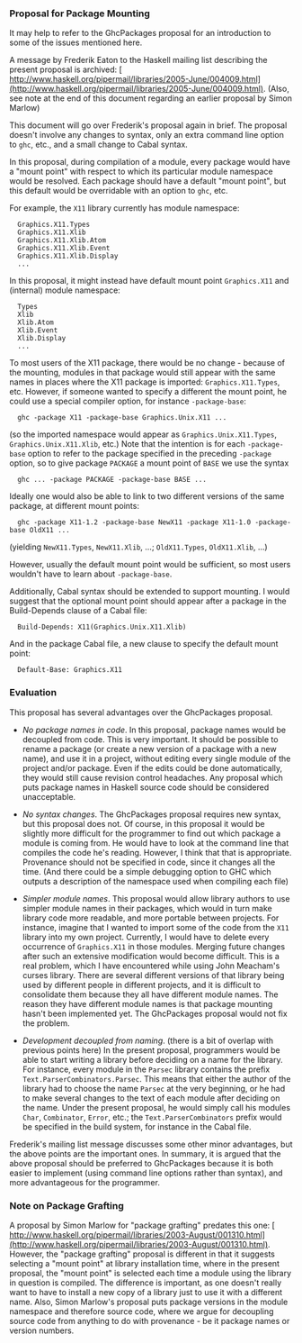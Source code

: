 ### Proposal for Package Mounting


It may help to refer to the GhcPackages proposal for an introduction to some of the issues mentioned here.


A message by Frederik Eaton to the Haskell mailing list describing the present proposal is archived: [ http://www.haskell.org/pipermail/libraries/2005-June/004009.html](http://www.haskell.org/pipermail/libraries/2005-June/004009.html). (Also, see note at the end of this document regarding an earlier proposal by Simon Marlow)


This document will go over Frederik's proposal again in brief. The proposal doesn't involve any changes to syntax, only an extra command line option to `ghc`, etc., and a small change to Cabal syntax.


In this proposal, during compilation of a module, every package would have a "mount point" with respect to which its particular module namespace would be resolved. Each package should have a default "mount point", but this default would be overridable with an option to `ghc`, etc.


For example, the `X11` library currently has module namespace:

```wiki
  Graphics.X11.Types
  Graphics.X11.Xlib
  Graphics.X11.Xlib.Atom
  Graphics.X11.Xlib.Event
  Graphics.X11.Xlib.Display
  ...
```


In this proposal, it might instead have default mount point `Graphics.X11` and (internal) module namespace:

```wiki
  Types
  Xlib
  Xlib.Atom
  Xlib.Event
  Xlib.Display
  ...
```


To most users of the X11 package, there would be no change - because of the mounting, modules in that package would still appear with the same names in places where the X11 package is imported: `Graphics.X11.Types`, etc. However, if someone wanted to specify a different the mount point, he could use a special compiler option, for instance `-package-base`:

```wiki
  ghc -package X11 -package-base Graphics.Unix.X11 ...
```


(so the imported namespace would appear as `Graphics.Unix.X11.Types`, `Graphics.Unix.X11.Xlib`, etc.) Note that the intention is for each `-package-base` option to refer to the package specified in the preceding `-package` option, so to give package `PACKAGE` a mount point of `BASE` we use the syntax

```wiki
  ghc ... -package PACKAGE -package-base BASE ...
```


Ideally one would also be able to link to two different versions of the same package, at different mount points:

```wiki
  ghc -package X11-1.2 -package-base NewX11 -package X11-1.0 -package-base OldX11 ...
```


(yielding `NewX11.Types`, `NewX11.Xlib`, ...; `OldX11.Types`, `OldX11.Xlib`, ...)


However, usually the default mount point would be sufficient, so most users wouldn't have to learn about `-package-base`.


Additionally, Cabal syntax should be extended to support mounting. I would suggest that the optional mount point should appear after a package in the Build-Depends clause of a Cabal file:

```wiki
  Build-Depends: X11(Graphics.Unix.X11.Xlib)
```


And in the package Cabal file, a new clause to specify the default mount point:

```wiki
  Default-Base: Graphics.X11
```

### Evaluation


This proposal has several advantages over the GhcPackages proposal.

- *No package names in code*. In this proposal, package names would be decoupled from code. This is very important. It should be possible to rename a package (or create a new version of a package with a new name), and use it in a project, without editing every single module of the project and/or package. Even if the edits could be done automatically, they would still cause revision control headaches. Any proposal which puts package names in Haskell source code should be considered unacceptable.

- *No syntax changes*. The GhcPackages proposal requires new syntax, but this proposal does not. Of course, in this proposal it would be slightly more difficult for the programmer to find out which package a module is coming from. He would have to look at the command line that compiles the code he's reading. However, I think that that is appropriate. Provenance should not be specified in code, since it changes all the time. (And there could be a simple debugging option to GHC which outputs a description of the namespace used when compiling each file)

- *Simpler module names*. This proposal would allow library authors to use simpler module names in their packages, which would in turn make library code more readable, and more portable between projects. For instance, imagine that I wanted to import some of the code from the `X11` library into my own project. Currently, I would have to delete every occurrence of `Graphics.X11` in those modules. Merging future changes after such an extensive modification would become difficult. This is a real problem, which I have encountered while using John Meacham's curses library. There are several different versions of that library being used by different people in different projects, and it is difficult to consolidate them because they all have different module names. The reason they have different module names is that package mounting hasn't been implemented yet. The GhcPackages proposal would not fix the problem.

- *Development decoupled from naming*. (there is a bit of overlap with previous points here) In the present proposal, programmers would be able to start writing a library before deciding on a name for the library. For instance, every module in the `Parsec` library contains the prefix `Text.ParserCombinators.Parsec`. This means that either the author of the library had to choose the name `Parsec` at the very beginning, or he had to make several changes to the text of each module after deciding on the name. Under the present proposal, he would simply call his modules `Char`, `Combinator`, `Error`, etc.; the `Text.ParserCombinators` prefix would be specified in the build system, for instance in the Cabal file.


Frederik's mailing list message discusses some other minor advantages, but the above points are the important ones. In summary, it is argued that the above proposal should be preferred to GhcPackages because it is both easier to implement (using command line options rather than syntax), and more advantageous for the programmer.

### Note on Package Grafting


A proposal by Simon Marlow for "package grafting" predates this one: [ http://www.haskell.org/pipermail/libraries/2003-August/001310.html](http://www.haskell.org/pipermail/libraries/2003-August/001310.html). However, the "package grafting" proposal is different in that it suggests selecting a "mount point" at library installation time, where in the present proposal, the "mount point" is selected each time a module using the library in question is compiled. The difference is important, as one doesn't really want to have to install a new copy of a library just to use it with a different name. Also, Simon Marlow's proposal puts package versions in the module namespace and therefore source code, where we argue for decoupling source code from anything to do with provenance - be it package names or version numbers.
